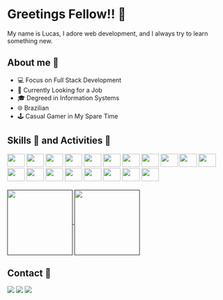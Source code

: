 # Greetings Fellow!! 🖖

My name is Lucas, I adore web development, and I always try to learn something new.

## About me 🌌

- 💻 Focus on Full Stack Development
- 🔎 Currently Looking for a Job
- 🎓 Degreed in Information Systems
- 🌐 Brazilian
- 🕹️ Casual Gamer in My Spare Time

## Skills 🧠 and Activities 🍳

<div style="display: inline_block">
  <img aling="center" height="30" width="40" src="https://cdn.jsdelivr.net/gh/devicons/devicon@latest/icons/javascript/javascript-original.svg">
  <img aling="center" height="30" width="40" src="https://cdn.jsdelivr.net/gh/devicons/devicon@latest/icons/typescript/typescript-plain.svg">
  <img aling="center" height="30" width="40" src="https://cdn.jsdelivr.net/gh/devicons/devicon@latest/icons/nodejs/nodejs-original-wordmark.svg">
  <img aling="center" height="30" width="40" src="https://cdn.jsdelivr.net/gh/devicons/devicon@latest/icons/python/python-original.svg">
  <img aling="center" height="30" width="40" src="https://cdn.jsdelivr.net/gh/devicons/devicon@latest/icons/flask/flask-original.svg">
  <img aling="center" height="30" width="40" src="https://cdn.jsdelivr.net/gh/devicons/devicon@latest/icons/ruby/ruby-plain.svg">
  <!--<img aling="center" height="30" width="40" src="https://cdn.jsdelivr.net/gh/devicons/devicon@latest/icons/java/java-original.svg">
  <img aling="center" height="30" width="40" src="https://cdn.jsdelivr.net/gh/devicons/devicon@latest/icons/kotlin/kotlin-original.svg">-->
  <img aling="center" height="30" width="40" src="https://cdn.jsdelivr.net/gh/devicons/devicon@latest/icons/csharp/csharp-plain.svg">
  <img aling="center" height="30" width="40" src="https://cdn.jsdelivr.net/gh/devicons/devicon@latest/icons/dotnetcore/dotnetcore-original.svg">
  <!--<img aling="center" height="30" width="40" src="https://cdn.jsdelivr.net/gh/devicons/devicon@latest/icons/rust/rust-original.svg">
  <img aling="center" height="30" width="40" src="https://cdn.jsdelivr.net/gh/devicons/devicon@latest/icons/cplusplus/cplusplus-plain.svg">
  <img aling="center" height="30" width="40" src="https://cdn.jsdelivr.net/gh/devicons/devicon@latest/icons/go/go-original.svg">
  <img aling="center" height="30" width="40" src="https://cdn.jsdelivr.net/gh/devicons/devicon@latest/icons/elixir/elixir-original.svg">-->
  <img aling="center" height="30" width="40" src="https://cdn.jsdelivr.net/gh/devicons/devicon@latest/icons/html5/html5-plain.svg">
  <img aling="center" height="30" width="40" src="https://cdn.jsdelivr.net/gh/devicons/devicon@latest/icons/css3/css3-plain.svg">
  <img aling="center" height="30" width="40" src="https://cdn.jsdelivr.net/gh/devicons/devicon@latest/icons/sass/sass-original.svg">
  <img aling="center" height="30" width="40" src="https://cdn.jsdelivr.net/gh/devicons/devicon@latest/icons/react/react-original.svg">
  <img aling="center" height="30" width="40" src="https://cdn.jsdelivr.net/gh/devicons/devicon@latest/icons/angular/angular-original.svg">
  <img aling="center" height="30" width="40" src="https://cdn.jsdelivr.net/gh/devicons/devicon@latest/icons/vuejs/vuejs-original.svg">
  <img aling="center" height="30" width="40" src="https://cdn.jsdelivr.net/gh/devicons/devicon@latest/icons/flutter/flutter-original.svg">
  <img aling="center" height="30" width="40" src="https://cdn.jsdelivr.net/gh/devicons/devicon@latest/icons/jest/jest-plain.svg">
  <!--<img aling="center" height="30" width="40" src="https://cdn.jsdelivr.net/gh/devicons/devicon@latest/icons/rspec/rspec-original.svg">-->
  <img aling="center" height="30" width="40" src="https://cdn.jsdelivr.net/gh/devicons/devicon@latest/icons/postgresql/postgresql-plain-wordmark.svg">
  <img aling="center" height="30" width="40" src="https://cdn.jsdelivr.net/gh/devicons/devicon@latest/icons/docker/docker-plain.svg">
  <img aling="center" height="30" width="40" src="https://cdn.jsdelivr.net/gh/devicons/devicon@latest/icons/linux/linux-original.svg">
</div><br>

<a href="">
  <img height=150 align="center" src="https://github-readme-stats.vercel.app/api?username=FreymundDeveloper&theme=tokyonight&show_icons=true&hide=issues,contribs&rank_icon=github&card_width=320" />
</a>
<a href="">
  <img height=150 align="center" src="https://github-readme-stats.vercel.app/api/top-langs/?username=FreymundDeveloper&size_weight=0.5&count_weight=0.5&layout=compact&theme=tokyonight&langs_count=8&hide=SCSS,CoffeeScript&exclude_repo=Python-Faculty,JavaScript-Basic,Web-Misc.github.io&card_width=320" />
</a>

## Contact 📡

<div>
  <a href="mailto:lucasehresmann.osik@gmail.com" target="_blank"><img src="https://img.shields.io/badge/Gmail-D14836?style=for-the-badge&logo=gmail&logoColor=white" target="_blank"></a>
    <a href="https://www.linkedin.com/in/lucas-freymund/" target="_blank"><img src="https://img.shields.io/badge/LinkedIn-0077B5?style=for-the-badge&logo=linkedin&logoColor=white" target="_blank"></a>
    <a href="https://dev.to/freymunddeveloper" target="_blank"><img src="https://img.shields.io/badge/dev.to-0A0A0A?style=for-the-badge&logo=devdotto&logoColor=white" target="_blank"></a>
</div>
